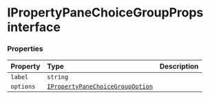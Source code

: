 # IPropertyPaneChoiceGroupProps interface










### Properties

| Property	   | Type	| Description|
|:-------------|:-------|:-----------|
|`label`      | `string` |  |
|`options`      | [`IPropertyPaneChoiceGroupOption`](../sp-client-preview/ipropertypanechoicegroupoption.md) |  |





